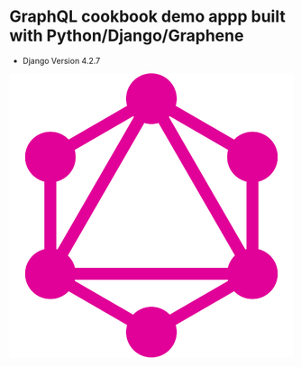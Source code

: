# GraphQL cookbook demo appp built with Python/Django/Graphene

- Django Version 4.2.7

![Graphene Logo](./images/graphql_logo.png)